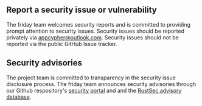 ## Report a security issue or vulnerability

The friday team welcomes security reports and is committed to
providing prompt attention to security issues. Security issues should be
reported privately via [appcypher@outlook.com][support-email]. Security issues should
not be reported via the public GitHub Issue tracker.

## Security advisories

The project team is committed to transparency in the security issue disclosure
process. The friday team announces security advisories through our
Github respository's [security portal][sec-advisories] and and the
[RustSec advisory database][rustsec-db].

[rustsec-db]: https://github.com/RustSec/advisory-db
[sec-advisories]: https://github.com/zerocore-ai/friday-app/security/advisories
[support-email]: mailto:appcypher@outlook.com
